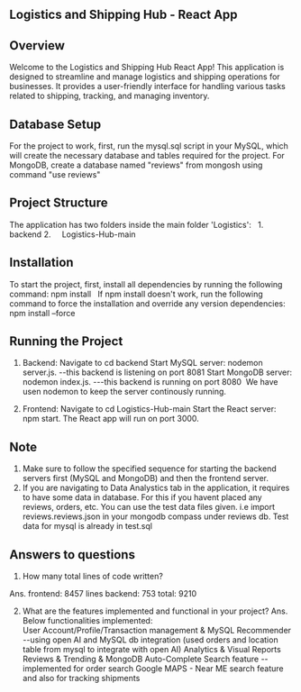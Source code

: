 ## Logistics and Shipping Hub - React App
## Overview
Welcome to the Logistics and Shipping Hub React App! This application is designed to streamline and manage logistics and shipping operations for businesses. It provides a user-friendly interface for handling various tasks related to shipping, tracking, and managing inventory.
 
## Database Setup
For the project to work, first, run the mysql.sql script in your MySQL, which will create the necessary database and tables required for the project. For MongoDB, create a database named "reviews" from mongosh using command "use reviews"
 
## Project Structure
The application has two folders inside the main folder 'Logistics':
 
1.     backend
2.     Logistics-Hub-main
 
## Installation
To start the project, first, install all dependencies by running the following command:
npm install
 
If npm install doesn't work, run the following command to force the installation and override any version dependencies:
npm install –force
 
## Running the Project
1. Backend:
Navigate to cd backend
Start MySQL server: nodemon server.js.    --this backend is listening on port 8081
Start MongoDB server: nodemon index.js.    ---this backend is running on port 8080
 We have usen nodemon to keep the server continously running. 

2. Frontend:
Navigate to cd Logistics-Hub-main
Start the React server: npm start.
The React app will run on port 3000.

## Note
1. Make sure to follow the specified sequence for starting the backend servers first (MySQL and MongoDB) and then the frontend server.
2. If you are navigating to Data Analystics tab in the application, it requires to have some data in database. For this if you havent placed any reviews, orders, etc. You can use the test data files given. i.e 
            import reviews.reviews.json in your mongodb compass under reviews db. Test data for mysql is already in test.sql

## Answers to questions 
1. How many total lines of code written?
   
Ans. frontend: 8457 lines
backend: 753
total: 9210

                             
2. What are the features implemented and functional in your project?
Ans.
Below functionalities implemented:                                    
User Account/Profile/Transaction management & MySQL
Recommender --using open AI and MySQL db integration (used orders and location table from mysql to integrate with open AI)
Analytics & Visual Reports                                
Reviews & Trending & MongoDB
Auto-Complete Search feature --implemented for order search
Google MAPS - Near ME search feature and also for tracking shipments

